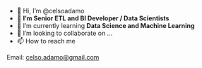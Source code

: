 - 👋 Hi, I’m @celsoadamo
- 👀 **I’m Senior ETL and BI Developer / Data Scientists**
- 🌱 I’m currently learning **Data Science and Machine Learning**
- 💞️ I’m looking to collaborate on ...
- 📫 How to reach me 

Email: celso.adamo@gmail.com 

<!---
celsoadamo/celsoadamo is a ✨ special ✨ repository because its `README.md` (this file) appears on your GitHub profile.
You can click the Preview link to take a look at your changes.
--->
